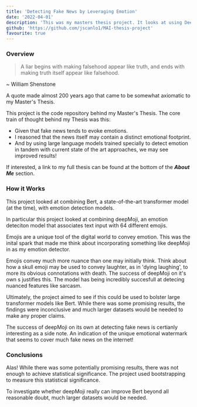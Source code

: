 ```yaml
---
title: 'Detecting Fake News by Leveraging Emotion'
date: '2022-04-01'
description: 'This was my masters thesis project. It looks at using DeepMoji alongside (at the time) state of the art Transformer models for detecting fake news'
github: 'https://github.com/jscanlo1/MAI-thesis-project'
favourite: true
---
```


### Overview

> A liar begins with making falsehood appear like truth, and ends with making truth itself appear like falsehood. 

~ William Shenstone

A quote made almost 200 years ago that came to be somewhat axiomatic to my Master's Thesis.

This project is the code repository behind my Master's Thesis.
The core train of thought behind my Thesis was this:
 - Given that fake news tends to evoke emotions.
 - I reasoned that the news itself may contain a distinct emotional footprint.
 - And by using large language models trained specially to detect emotion in tandem with current state of the art approaches, we may see improved results!


If interested, a link to my full thesis can be found at the bottom of the ***About Me*** section.



### How it Works


This project looked at combining Bert, a  state-of-the-art transformer model (at the time), with emotion detection models.

In particular this project looked at combining deepMoji, an emotion deteciton model that associates text input with 64 different emojis.

Emojis are a unique tool of the digital world to convey emotion. 
This was the inital spark that made me think about incorporating something like deepMoji in as my emotion detector.

Emojis  convey much more nuance than one may initially think. 
Think about how a skull emoji may be used to convey laughter, as in 'dying laughing', to more its obvious connotations with death.
The success of deepMoji on it's own s justifies this. 
The model has being incredibly succesfull at detecing nuanced features like sarcasm.


Ultimately, the project aimed to see if this could be used to bolster large transformer models like Bert. 
While there was some promising results, the findings were inconclusive and much larger datasets would be needed to make any proper claims.

The success of deepMoji on its own at detecting fake news is certianly interesting as a side note. 
An indication of the unique emotional watermark that seems to cover much fake news on the internet!

### Conclusions

Alas! While there was some potentially promising results, there was not enough to achieve statistical significance. The project used bootstrapping to measure this statistical significance. 

To investigate whether deepMoji really can improve Bert beyond all reasonable doubt, much larger datasets would be needed.